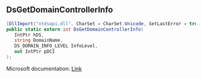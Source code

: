 ## DsGetDomainControllerInfo

```csharp
[DllImport("ntdsapi.dll", CharSet = CharSet.Unicode, SetLastError = true)]
public static extern int DsGetDomainControllerInfo(
   IntPtr hDS,
   string DomainName,
   DS_DOMAIN_INFO_LEVEL InfoLevel,
   out IntPtr pDCI
);
```

Microsoft documentation: [Link](https://docs.microsoft.com/en-us/windows/win32/api/ntdsapi/nf-ntdsapi-dsgetdomaincontrollerinfow)
